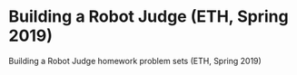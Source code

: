 # Building a Robot Judge (ETH, Spring 2019)
Building a Robot Judge homework problem sets (ETH, Spring 2019)
